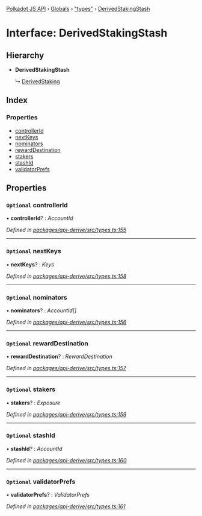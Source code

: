 [Polkadot JS API](../README.md) › [Globals](../globals.md) › ["types"](../modules/_types_.md) › [DerivedStakingStash](_types_.derivedstakingstash.md)

# Interface: DerivedStakingStash

## Hierarchy

* **DerivedStakingStash**

  ↳ [DerivedStaking](_types_.derivedstaking.md)

## Index

### Properties

* [controllerId](_types_.derivedstakingstash.md#optional-controllerid)
* [nextKeys](_types_.derivedstakingstash.md#optional-nextkeys)
* [nominators](_types_.derivedstakingstash.md#optional-nominators)
* [rewardDestination](_types_.derivedstakingstash.md#optional-rewarddestination)
* [stakers](_types_.derivedstakingstash.md#optional-stakers)
* [stashId](_types_.derivedstakingstash.md#optional-stashid)
* [validatorPrefs](_types_.derivedstakingstash.md#optional-validatorprefs)

## Properties

### `Optional` controllerId

• **controllerId**? : *AccountId*

*Defined in [packages/api-derive/src/types.ts:155](https://github.com/polkadot-js/api/blob/191abe4e0/packages/api-derive/src/types.ts#L155)*

___

### `Optional` nextKeys

• **nextKeys**? : *Keys*

*Defined in [packages/api-derive/src/types.ts:158](https://github.com/polkadot-js/api/blob/191abe4e0/packages/api-derive/src/types.ts#L158)*

___

### `Optional` nominators

• **nominators**? : *AccountId[]*

*Defined in [packages/api-derive/src/types.ts:156](https://github.com/polkadot-js/api/blob/191abe4e0/packages/api-derive/src/types.ts#L156)*

___

### `Optional` rewardDestination

• **rewardDestination**? : *RewardDestination*

*Defined in [packages/api-derive/src/types.ts:157](https://github.com/polkadot-js/api/blob/191abe4e0/packages/api-derive/src/types.ts#L157)*

___

### `Optional` stakers

• **stakers**? : *Exposure*

*Defined in [packages/api-derive/src/types.ts:159](https://github.com/polkadot-js/api/blob/191abe4e0/packages/api-derive/src/types.ts#L159)*

___

### `Optional` stashId

• **stashId**? : *AccountId*

*Defined in [packages/api-derive/src/types.ts:160](https://github.com/polkadot-js/api/blob/191abe4e0/packages/api-derive/src/types.ts#L160)*

___

### `Optional` validatorPrefs

• **validatorPrefs**? : *ValidatorPrefs*

*Defined in [packages/api-derive/src/types.ts:161](https://github.com/polkadot-js/api/blob/191abe4e0/packages/api-derive/src/types.ts#L161)*
